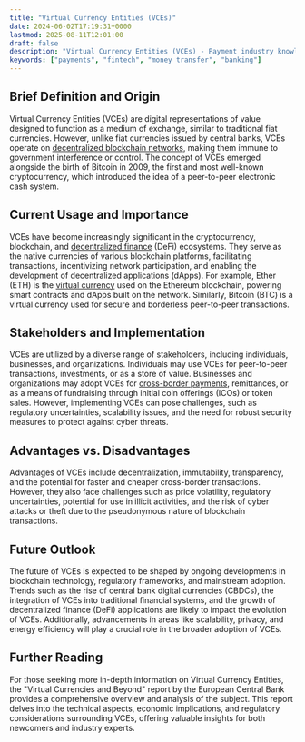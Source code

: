 ```yaml
---
title: "Virtual Currency Entities (VCEs)"
date: 2024-06-02T17:19:31+0000
lastmod: 2025-08-11T12:01:00
draft: false
description: "Virtual Currency Entities (VCEs) - Payment industry knowledge and insights"
keywords: ["payments", "fintech", "money transfer", "banking"]
---
```


## Brief Definition and Origin

Virtual Currency Entities (VCEs) are digital representations of value designed to function as a medium of exchange, similar to traditional fiat currencies. However, unlike fiat currencies issued by central banks, VCEs operate on [decentralized blockchain networks](https://faisalkhanllc.xyz/resources/payments-wiki/e/ethereum-blockchain/), making them immune to government interference or control. The concept of VCEs emerged alongside the birth of Bitcoin in 2009, the first and most well-known cryptocurrency, which introduced the idea of a peer-to-peer electronic cash system.

## Current Usage and Importance

VCEs have become increasingly significant in the cryptocurrency, blockchain, and [decentralized finance](https://faisalkhanllc.xyz/resources/payments-wiki/d/decentralized-finance-defi/) (DeFi) ecosystems. They serve as the native currencies of various blockchain platforms, facilitating transactions, incentivizing network participation, and enabling the development of decentralized applications (dApps). For example, Ether (ETH) is the [virtual currency](https://faisalkhanllc.xyz/resources/payments-wiki/v/virtual-currency/) used on the Ethereum blockchain, powering smart contracts and dApps built on the network. Similarly, Bitcoin (BTC) is a virtual currency used for secure and borderless peer-to-peer transactions.

## Stakeholders and Implementation

VCEs are utilized by a diverse range of stakeholders, including individuals, businesses, and organizations. Individuals may use VCEs for peer-to-peer transactions, investments, or as a store of value. Businesses and organizations may adopt VCEs for [cross-border payments](https://faisalkhanllc.xyz/resources/payments-wiki/c/cross-border-payments-2/), remittances, or as a means of fundraising through initial coin offerings (ICOs) or token sales. However, implementing VCEs can pose challenges, such as regulatory uncertainties, scalability issues, and the need for robust security measures to protect against cyber threats.

## Advantages vs. Disadvantages

Advantages of VCEs include decentralization, immutability, transparency, and the potential for faster and cheaper cross-border transactions. However, they also face challenges such as price volatility, regulatory uncertainties, potential for use in illicit activities, and the risk of cyber attacks or theft due to the pseudonymous nature of blockchain transactions.

## Future Outlook

The future of VCEs is expected to be shaped by ongoing developments in blockchain technology, regulatory frameworks, and mainstream adoption. Trends such as the rise of central bank digital currencies (CBDCs), the integration of VCEs into traditional financial systems, and the growth of decentralized finance (DeFi) applications are likely to impact the evolution of VCEs. Additionally, advancements in areas like scalability, privacy, and energy efficiency will play a crucial role in the broader adoption of VCEs.

## Further Reading

For those seeking more in-depth information on Virtual Currency Entities, the "Virtual Currencies and Beyond" report by the European Central Bank provides a comprehensive overview and analysis of the subject. This report delves into the technical aspects, economic implications, and regulatory considerations surrounding VCEs, offering valuable insights for both newcomers and industry experts.